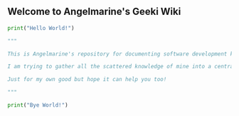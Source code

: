 ## Welcome to Angelmarine's Geeki Wiki

```python
print("Hello World!")

"""

This is Angelmarine's repository for documenting software development knowledge and know-hows.

I am trying to gather all the scattered knowledge of mine into a centralized space for better referencing.

Just for my own good but hope it can help you too!

"""

print("Bye World!")
```

